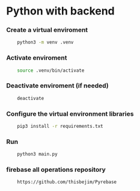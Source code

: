 # Python with backend

### Create a virtual enviroment
```bash
    python3 -m venv .venv
```
### Activate enviroment
```bash
    source .venv/bin/activate
```

### Deactivate enviroment (if needed)
```bash
    deactivate
```

### Configure the virtual environment libraries
```bash
    pip3 install -r requirements.txt
```

###  Run 
```bash
    python3 main.py
```
### firebase all operations repository
```bash
    https://github.com/thisbejim/Pyrebase
```